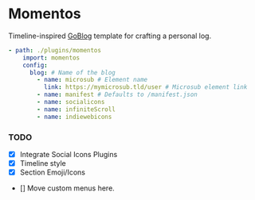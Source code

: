# Momentos

Timeline-inspired [GoBlog](https://github.com/jlelse/GoBlog) template for crafting a personal log.

```YAML
- path: ./plugins/momentos
    import: momentos
    config:
      blog: # Name of the blog
        - name: microsub # Element name
          link: https://mymicrosub.tld/user # Microsub element link
        - name: manifest # Defaults to /manifest.json 
        - name: socialicons
        - name: infiniteScroll
        - name: indiewebicons
```

### TODO

- [x] Integrate Social Icons Plugins
- [x] Timeline style
- [x] Section Emoji/Icons
- [] Move custom menus here.